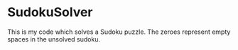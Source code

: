 # SudokuSolver
This is my code which solves a Sudoku puzzle. 
The zeroes represent empty spaces in the unsolved sudoku.
